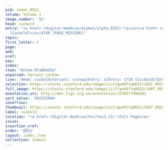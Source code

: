 ```yaml
---
pid: index_0922
volume: Volume 3
image_number: '15'
head: cuckold
entry: "<a href='/digital-beehive/alpha1/alpha_0203/'>a</a>|<a href='/digital-beehive/num7/num_2655/'>1730
  [Cuckold]</a>|4749 [PAGE_MISSING]"
topic:
first_letter: C
page:
add:
xref:
see:
index:
item: "#item-9fa9be56a"
unparsed: Variant cuckow
line: 'Head: cuckold|Variant: cuckow|Entry: a|Entry: 1730 [Cuckold]|Entry: 4749 [PAGE_MISSING]|#item-9fa9be56a'
selection: https://stacks.stanford.edu/image/iiif/gw497tq8651/1607_0958/829,2994,673,174/full/0/default.jpg
full_image: https://stacks.stanford.edu/image/iiif/gw497tq8651/1607_0958/full/full/0/default.jpg
annotation_uri: http://dev.llgc.org.uk/annotation/1538577986281
sort_value: '301522994'
insertion:
thumbnail: https://stacks.stanford.edu/image/iiif/gw497tq8651/1607_0958/829,2994,673,174/150,/0/default.jpg
label: cuckold
location: "<a href='/digital-beehive/toc/toc3_15/'>Full Page</a>"
issue:
insertion_xref:
order: '0921'
layout: index_item
collection: index1
---
```

